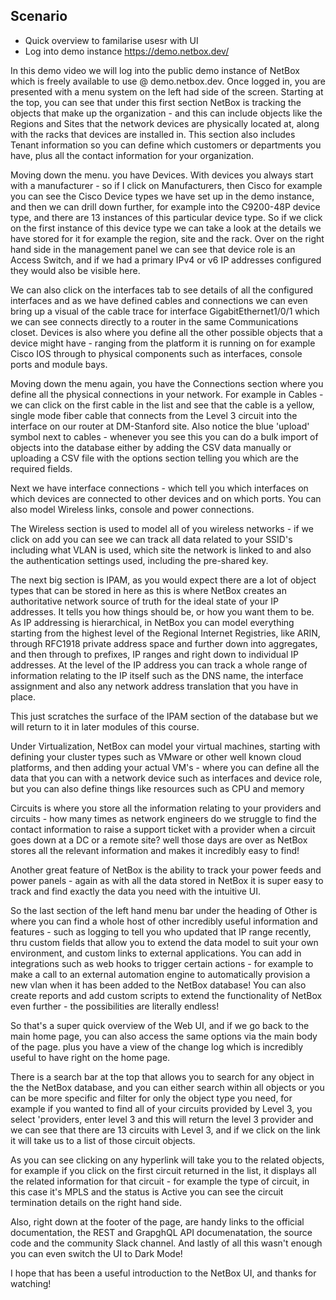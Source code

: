 ## Scenario
- Quick overview to familarise usesr with UI
- Log into demo instance https://demo.netbox.dev/

In this demo video we will log into the public demo instance of NetBox which is freely available to use @ demo.netbox.dev. Once logged in, you are presented with a menu system on the left had side of the screen. Starting at the top, you can see that under this first section NetBox is tracking the objects that make up the organization - and this can include objects like the Regions and Sites that the network devices are physically located at, along with the racks that devices are installed in. This section also includes Tenant information so you can define which customers or departments you have, plus all the contact information for your organization.

Moving down the menu. you have Devices. With devices you always start with a manufacturer - so if I click on Manufacturers, then Cisco for example you can see the Cisco Device types we have set up in the demo instance, and then we can drill down further, for example into the C9200-48P device type, and there are 13 instances of this particular device type.  So if we click on the first instance of this device type we can take a look at the details we have stored for it for example the region, site and the rack. Over on the right hand side in the management panel we can see that device role is an Access Switch, and if we had a primary IPv4 or v6 IP addresses configured they would also be visible here.  

We can also click on the interfaces tab to see details of all the configured interfaces and as we have defined cables and connections we can even bring up a visual of the cable trace for interface GigabitEthernet1/0/1 which we can see connects directly to a router in the same Communications closet. Devices is also where you define all the other possible objects that a device might have - ranging from the platform it is running on for example Cisco IOS through to physical components such as interfaces, console ports and module bays. 

Moving down the menu again, you have the Connections section where you define all the physical connections in your network. For example in Cables - we can click on the first cable in the list and see that the cable is a yellow, single mode fiber cable that connects from the Level 3 circuit into the interface on our router at DM-Stanford site.  Also notice the blue 'upload' symbol next to cables - whenever you see this you can do a bulk import of objects into the database either by adding the CSV data manually or uploading a CSV file with the options section telling you which are the required fields.

Next we have interface connections - which tell you which interfaces on which devices are connected to other devices and on which ports. You can also model Wireless links, console and power connections. 

The Wireless section is used to model all of you wireless networks - if we click on add you can see we can track all data related to your SSID's including what VLAN is used, which site the network is linked to and also the authentication settings used, including the pre-shared key.  

The next big section is IPAM, as you would expect there are a lot of object types that can be stored in here as this is where NetBox creates an authoritative network source of truth for the ideal state of your IP addresses. It tells you how things should be, or how you want them to be. As IP addressing is hierarchical, in NetBox you can model everything starting from the highest level of the Regional Internet Registries, like ARIN, through RFC1918 private address space and further down into aggregates, and then through to prefixes, IP ranges and right down to individual IP addresses. At the level of the IP address you can track a whole range of information relating to the IP itself such as the DNS name, the interface assignment and also any network address translation that you have in place.

This just scratches the surface of the IPAM section of the database but we will return to it in later modules of this course.

Under Virtualization, NetBox can model your virtual machines, starting with defining your cluster types such as VMware or other well known cloud platforms, and then adding your actual VM's - where you can define all the data that you can with a network device such as interfaces and device role, but you can also define things like resources such as CPU and memory

Circuits is where you store all the information relating to your providers and circuits - how many times as network engineers do we struggle to find the contact information to raise a support ticket with a provider when a circuit goes down at a DC or a remote site? well those days are over as NetBox stores all the relevant information and makes it incredibly easy to find!

Another great feature of NetBox is the ability to track your power feeds and power panels - again as with all the data stored in NetBox it is super easy to track and find exactly the data you need with the intuitive UI. 

So the last section of the left hand menu bar under the heading of Other is where you can find a whole host of other incredibly useful information and features - such as logging to tell you who updated that IP range recently, thru custom fields that allow you to extend the data model to suit your own environment, and custom links to external applications. You can add in integrations such as web hooks to trigger certain actions - for example to make a call to an external automation engine to automatically provision a new vlan when it has been added to the NetBox database! You can also create reports and add custom scripts to extend the functionality of NetBox even further - the possibilities are literally endless!

So that's a super quick overview of the Web UI, and if we go back to the main home page, you can also access the same options via the main body of the page. plus you have a view of the change log which is incredibly useful to have right on the home page. 

There is a search bar at the top that allows you to search for any object in the the NetBox database, and you can either search within all objects or you can be more specific and filter for only the object type you need, for example  if you wanted to find all of your circuits provided by Level 3, you select 'providers, enter level 3 and this will return the level 3 provider and we can see that there are 13 circuits with Level 3, and if we click on the link it will take us to a list of those circuit objects. 

As you can see clicking on any hyperlink will take you to the related objects, for example if you click on the first circuit returned in the list, it displays all the related information for that circuit - for example the type of circuit, in this case it's MPLS and the status is Active you can see the circuit termination details on the right hand side. 

Also, right down at the footer of the page, are handy links to the official documentation, the REST and GrapghQL API documenatation, the source code and the community Slack channel.  And lastly of all this wasn't enough you can even switch the UI to Dark Mode! 

I hope that has been a useful introduction to the NetBox UI, and thanks for watching!